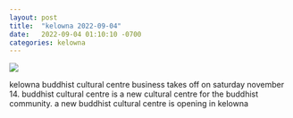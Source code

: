 ```yaml
---
layout: post
title:  "kelowna 2022-09-04"
date:   2022-09-04 01:10:10 -0700
categories: kelowna
---
```

<img src="{{site.baseurl}}/assets/img/kelowna_2022_09_04.png">
<div><p>kelowna buddhist cultural centre business takes off on saturday november 14. buddhist cultural centre is a new cultural centre for the buddhist community. a new buddhist cultural centre is opening in kelowna</p></div>
